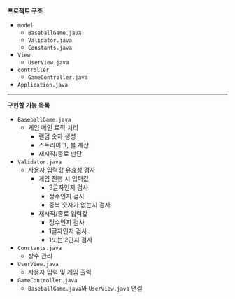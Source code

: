 **프로젝트 구조**

- `model`
    - `BaseballGame.java`
    - `Validator.java`
    - `Constants.java`
- `View`
    - `UserView.java`
- `controller`
    - `GameController.java`
- `Application.java`

---

**구현할 기능 목록**

- `BaseballGame.java`
    - 게임 메인 로직 처리
        - 랜덤 숫자 생성
        - 스트라이크, 볼 계산
        - 재시작/종료 판단
- `Validator.java`
    - 사용자 입력값 유효성 검사
        - 게임 진행 시 입력값
            - 3글자인지 검사
            - 정수인지 검사
            - 중복 숫자가 없는지 검사
        - 재시작/종료 입력값
            - 정수인지 검사
            - 1글자인지 검사
            - 1또는 2인지 검사
- `Constants.java`
    - 상수 관리
- `UserView.java`
    - 사용자 입력 및 게임 출력
- `GameController.java`
    - `BaseballGame.java`와 `UserView.java` 연결